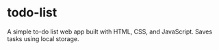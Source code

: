 # todo-list
A simple to-do list web app built with HTML, CSS, and JavaScript. Saves tasks using local storage.
